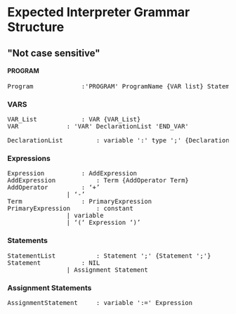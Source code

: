 #  Expected Interpreter Grammar Structure
## "Not case sensitive"


#### PROGRAM 
<pre>
Program				:'PROGRAM' ProgramName {VAR_list} StatementList 'END_PROGRAM'
</pre>



### VARS
<pre>
VAR_List			: VAR {VAR_List} 
VAR				: 'VAR' DeclarationList 'END_VAR'
				
DeclarationList			: variable ':' type ';' {DeclarationList}
</pre>	



### Expressions
<pre>
Expression			: AddExpression
AddExpression			: Term {AddOperator Term}
AddOperator			: ‘+’
				| ‘-’
Term				: PrimaryExpression
PrimaryExpression		: constant
				| variable
				| ‘(‘ Expression ‘)’
</pre>

### Statements
<pre>
StatementList			: Statement ';' {Statement ';'}
Statement			: NIL
				| Assignment Statement
</pre>


### Assignment Statements
<pre>
AssignmentStatement		: variable ':=' Expression
</pre>
